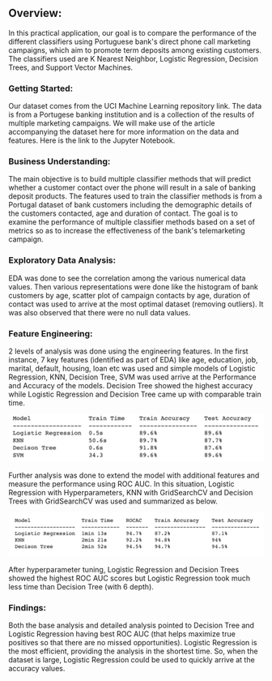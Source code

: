 ## Overview: 
In this practical application, our goal is to compare the performance of the different classifiers using Portuguese bank's direct phone call marketing campaigns, which aim to promote term deposits among existing customers. The classifiers used are K Nearest Neighbor, Logistic Regression, Decision Trees, and Support Vector Machines. 

### Getting Started:
Our dataset comes from the UCI Machine Learning repository link. The data is from a Portugese banking institution and is a collection of the results of multiple marketing campaigns. We will make use of the article accompanying the dataset here for more information on the data and features. Here is the link to the Jupyter Notebook.
### Business Understanding:
The main objective is to build multiple classifier methods that will predict whether a customer contact over the phone will result in a sale of banking deposit products. The features used to train the classifier methods is from a Portugal dataset of bank customers including the demographic details of the customers contacted, age and duration of contact. The goal is to examine the performance of multiple classifier methods based on a set of metrics so as to increase the effectiveness of the bank's telemarketing campaign. 
### Exploratory Data Analysis:
EDA was done to see the correlation among the various numerical data values. Then various representations were done like the histogram of bank customers by age, scatter plot of campaign contacts by age, duration of contact was used to arrive at the most optimal dataset (removing outliers). It was also observed that there were no null data values.


### Feature Engineering: 
2 levels of analysis was done using the engineering features. In the first instance, 7 key features (identified as part of EDA) like age, education, job, marital, default, housing, loan etc was used and simple models of Logistic Regression, KNN, Decision Tree, SVM was used arrive at the Performance and Accuracy of the models. Decision Tree showed the highest accuracy while Logistic Regression and Decision Tree came up with comparable train time.

![alt text](https://raw.githubusercontent.com/krana002/UCB_MLAI/main/Untitled%20178.jpg)

Further analysis was done to extend the model with additional features and measure the performance using ROC AUC. In this situation, Logistic Regression with Hyperparameters, KNN with GridSearchCV and Decision Trees with GridSearchCV was used and summarized as below.

![alt text](https://raw.githubusercontent.com/krana002/UCB_MLAI/main/Untitled%20179.jpg)

After hyperparameter tuning, Logistic Regression and Decision Trees showed the highest ROC AUC scores but Logistic Regression took much less time than Decision Tree (with 6 depth). 
### Findings:
Both the base analysis and detailed analysis pointed to Decision Tree and Logistic Regression having best ROC AUC (that helps maximize true positives so that there are no missed opportunities). 
Logistic Regression is the most efficient, providing the analysis in the shortest time. So, when the dataset is large, Logistic Regression could be used to quickly arrive at the accuracy values.
